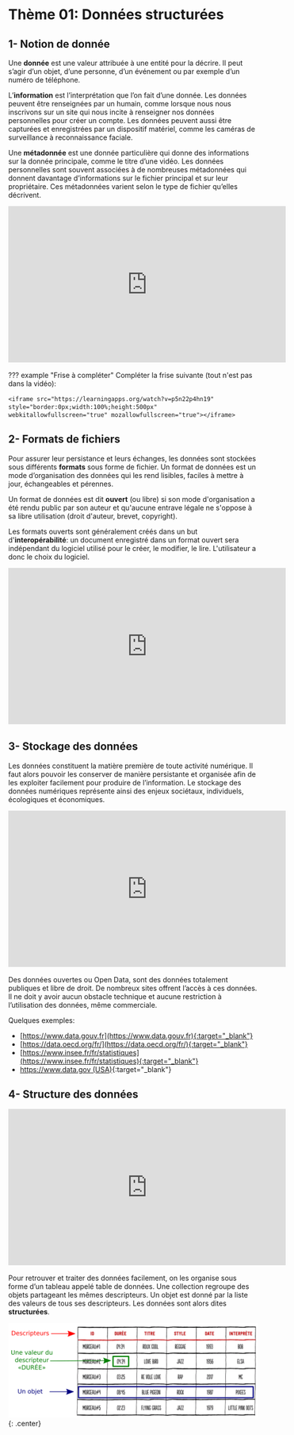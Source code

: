 # Thème 01: Données structurées

## 1- Notion de donnée

Une **donnée** est une valeur attribuée à une entité pour la décrire. Il peut s’agir d’un objet, d’une personne, d’un événement ou par exemple d’un numéro  de  téléphone.

L’**information** est l’interprétation que l’on fait d’une donnée. Les  données  peuvent  être  renseignées  par  un  humain,  comme  lorsque nous nous inscrivons sur un site qui nous incite à renseigner nos données personnelles  pour  créer  un  compte.  Les  données  peuvent  aussi  être capturées et enregistrées par un dispositif matériel, comme les caméras de surveillance à reconnaissance faciale.

Une **métadonnée** est  une  donnée  particulière  qui  donne  des informations sur la donnée principale, comme le titre d’une vidéo. Les données personnelles sont souvent associées à de nombreuses métadonnées qui donnent davantage d’informations sur le fichier principal et sur leur propriétaire. Ces métadonnées varient selon le type de fichier qu’elles décrivent.

<p align="center">
<iframe width="560" height="315" src="https://www.youtube.com/embed/N6XJXkeW5OE" title="YouTube video player" frameborder="0" allow="accelerometer; autoplay; clipboard-write; encrypted-media; gyroscope; picture-in-picture" allowfullscreen></iframe>
</p>


??? example "Frise à compléter"
    Compléter la frise suivante (tout n'est pas dans la vidéo):

    <iframe src="https://learningapps.org/watch?v=p5n22p4hn19" style="border:0px;width:100%;height:500px" webkitallowfullscreen="true" mozallowfullscreen="true"></iframe>

## 2- Formats de fichiers

Pour assurer leur persistance et leurs échanges, les données sont stockées sous différents **formats** sous forme de fichier. Un format de données est un mode d’organisation des données qui les rend lisibles, faciles à mettre à jour, échangeables et pérennes.

Un format de données est dit **ouvert** (ou libre) si son mode d'organisation a été rendu public par son auteur et qu'aucune entrave légale ne s'oppose à sa libre utilisation (droit d'auteur, brevet, copyright).

Les formats ouverts sont généralement créés dans un but d'**interopérabilité**: un document enregistré dans un format ouvert sera indépendant du logiciel utilisé pour le créer, le modifier, le lire. L'utilisateur a donc le choix du logiciel.

<p align="center">
<iframe width="560" height="315" src="https://www.youtube.com/embed/M5Ce-X8-kYg" title="YouTube video player" frameborder="0" allow="accelerometer; autoplay; clipboard-write; encrypted-media; gyroscope; picture-in-picture" allowfullscreen></iframe>
</p>


## 3- Stockage des données

Les données constituent la matière première de toute activité numérique. Il faut alors pouvoir les conserver de  manière  persistante  et  organisée  afin  de  les  exploiter  facilement  pour  produire  de  l’information.  Le stockage  des  données  numériques  représente  ainsi  des  enjeux  sociétaux,  individuels,  écologiques  et économiques.

<p align="center">
<iframe width="560" height="315" src="https://www.youtube.com/embed/zDAYZU4A3w0" title="YouTube video player" frameborder="0" allow="accelerometer; autoplay; clipboard-write; encrypted-media; gyroscope; picture-in-picture" allowfullscreen></iframe>
</p>

Des données ouvertes ou Open Data, sont des données totalement publiques et libre de droit.  De  nombreux  sites  offrent  l’accès  à  ces données. Il ne doit y avoir aucun obstacle technique et aucune restriction à l’utilisation des données, même commerciale.

Quelques exemples:

- [https://www.data.gouv.fr](https://www.data.gouv.fr){:target="_blank"} 
- [https://data.oecd.org/fr/](https://data.oecd.org/fr/){:target="_blank"} 
- [https://www.insee.fr/fr/statistiques](https://www.insee.fr/fr/statistiques){:target="_blank"} 
- [https://www.data.gov (USA)](https://www.data.gov){:target="_blank"} 

## 4- Structure des données

<p align="center">
<iframe width="560" height="315" src="https://www.youtube.com/embed/IJJgcZ2DEs0" title="YouTube video player" frameborder="0" allow="accelerometer; autoplay; clipboard-write; encrypted-media; gyroscope; picture-in-picture" allowfullscreen></iframe>
</p>

Pour retrouver et traiter des données facilement, on les organise sous forme d’un tableau appelé table de données. Une collection regroupe des objets partageant les mêmes descripteurs. Un objet est donné par la liste des valeurs de tous ses descripteurs. Les données sont alors dites **structurées**.

![](images/table_donnee.png){: .center} 